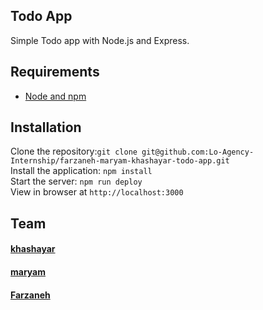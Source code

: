 ## Todo App

Simple Todo app with Node.js and Express.
## Requirements
- [Node and npm](http://nodejs.org)
## Installation
Clone the repository:`git clone git@github.com:Lo-Agency-Internship/farzaneh-maryam-khashayar-todo-app.git`<br />Install the application: `npm install`<br />Start the server: `npm run deploy`<br /> View in browser at `http://localhost:3000`
## Team
#### [khashayar](https://github.com/Khashiiiiiii)
#### [maryam](https://github.com/MaryPG21) 
#### [Farzaneh](https://github.com/ferizana92) 

